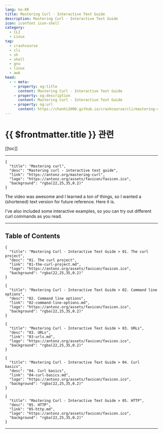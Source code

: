 ```yaml
---
lang: ko-KR
title: Mastering Curl - Interactive Text Guide
description: Mastering Curl - Interactive Text Guide
icon: iconfont icon-shell
category: 
  - CLI
  - Linux
tag: 
  - crashcourse
  - cli
  - sh
  - shell
  - gnu
  - linux
  - awk
head:
  - - meta:
    - property: og:title
      content: Mastering Curl - Interactive Text Guide
    - property: og:description
      content: Mastering Curl - Interactive Text Guide
    - property: og:url
      content: https://chanhi2000.github.io/crashcourse/cli/mastering-curl-interactive-text-guide/
---
```


# {{ $frontmatter.title }} 관련

[[toc]]

---

```component VPCard
{
  "title": "Mastering curl",
  "desc": "Mastering curl - interactive text guide",
  "link": "https://antonz.org/mastering-curl",
  "logo": "https://antonz.org/assets/favicon/favicon.ico",
  "background": "rgba(22,25,35,0.2)"
}
```

<VidStack src="youtube/V5vZWHP-RqU" />

The video was awesome and I learned a ton of things, so I wanted a (shortened) text version for future reference. Here it is.

I've also included some interactive examples, so you can try out different curl commands as you read.

---

## Table of Contents

```component VPCard
{
  "title": "Mastering Curl - Interactive Text Guide > 01. The curl project",
  "desc": "01. The curl project",
  "link": "01-the-curl-project.md",
  "logo": "https://antonz.org/assets/favicon/favicon.ico",
  "background": "rgba(22,25,35,0.2)"
}
```

```component VPCard
{
  "title": "Mastering Curl - Interactive Text Guide > 02. Command line options",
  "desc": "02. Command line options",
  "link": "02-command-line-options.md",
  "logo": "https://antonz.org/assets/favicon/favicon.ico",
  "background": "rgba(22,25,35,0.2)"
}
```

```component VPCard
{
  "title": "Mastering Curl - Interactive Text Guide > 03. URLs",
  "desc": "03. URLs",
  "link": "03-urls.md",
  "logo": "https://antonz.org/assets/favicon/favicon.ico",
  "background": "rgba(22,25,35,0.2)"
}
```

```component VPCard
{
  "title": "Mastering Curl - Interactive Text Guide > 04. Curl basics",
  "desc": "04. Curl basics",
  "link": "04-curl-basics.md",
  "logo": "https://antonz.org/assets/favicon/favicon.ico",
  "background": "rgba(22,25,35,0.2)"
}
```

```component VPCard
{
  "title": "Mastering Curl - Interactive Text Guide > 05. HTTP",
  "desc": "05. HTTP",
  "link": "05-http.md",
  "logo": "https://antonz.org/assets/favicon/favicon.ico",
  "background": "rgba(22,25,35,0.2)"
}
```

---
